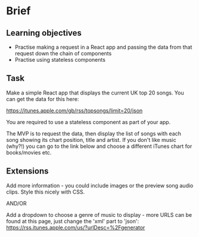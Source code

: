 # Brief

## Learning objectives
- Practise making a request in a React app and passing the data from that request down the chain of components
- Practise using stateless components

## Task

Make a simple React app that displays the current UK top 20 songs. You can get the data for this here:

https://itunes.apple.com/gb/rss/topsongs/limit=20/json

You are required to use a stateless component as part of your app.

The MVP is to request the data, then display the list of songs with each song showing its chart position, title and artist. If you don't like music (why?!) you can go to the link below and choose a different iTunes chart for books/movies etc.

## Extensions
Add more information - you could include images or the preview song audio clips. Style this nicely with CSS.

AND/OR

Add a dropdown to choose a genre of music to display - more URLS can be found at this page, just change the 'xml' part to 'json': https://rss.itunes.apple.com/us/?urlDesc=%2Fgenerator

